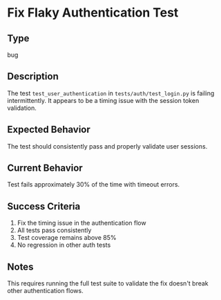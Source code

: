 # Fix Flaky Authentication Test

## Type
bug

## Description
The test `test_user_authentication` in `tests/auth/test_login.py` is failing intermittently. It appears to be a timing issue with the session token validation.

## Expected Behavior
The test should consistently pass and properly validate user sessions.

## Current Behavior
Test fails approximately 30% of the time with timeout errors.

## Success Criteria
1. Fix the timing issue in the authentication flow
2. All tests pass consistently
3. Test coverage remains above 85%
4. No regression in other auth tests

## Notes
This requires running the full test suite to validate the fix doesn't break other authentication flows.